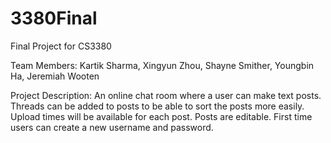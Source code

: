 # 3380Final
Final Project for CS3380

Team Members: Kartik Sharma, Xingyun Zhou, Shayne Smither, Youngbin Ha, Jeremiah Wooten

Project Description: An online chat room where a user can make text posts.
                     Threads can be added to posts to be able to sort the posts
                     more easily. Upload times will be available for each post. 
                     Posts are editable. First time users can create a new 
                     username and password.
